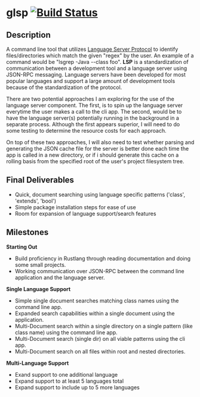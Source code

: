 # glsp [![Build Status](https://travis-ci.com/pyrabt/glsp.svg?branch=master)](https://travis-ci.com/pyrabt/glsp)

## Description
A command line tool that utilizes [Language Server Protocol](https://microsoft.github.io/language-server-protocol/overview) to identify files/directories which match the given "regex" by the user. An example of a command would be "lsgrep -Java --class foo". **LSP** is a standardization of communication between a development tool and a language server using JSON-RPC messaging. Language servers have been developed for most popular languages and support a large amount of development tools because of the standardization of the protocol.

There are two potential approaches I am exploring for the use of the language server component. The first, is to spin up the language server everytime the user makes a call to the cli app. The second, would be to have the language server(s) potentially running in the background in a separate process. Although the first appears superior, I will need to do some testing to determine the resource costs for each approach.

On top of these two approaches, I will also need to test whether parsing and generating the JSON cache file for the server is better done each time the app is called in a new directory, or if i should generate this cache on a rolling basis from the specified root of the user's project filesystem tree. 

## Final Deliverables
* Quick, document searching using language specific patterns ('class', 'extends', 'bool')
* Simple package installation steps for ease of use
* Room for expansion of language support/search features

## Milestones

**Starting Out**
* Build proficiency in Rustlang through reading documentation and doing some small projects.
* Working communication over JSON-RPC between the command line application and the language server.

**Single Language Support**
* Simple single document searches matching class names using the command line app.
* Expanded search capabilities within a single document using the application.
* Multi-Document search within a single directory on a single pattern (like class name) using the command line app.
* Multi-Document search (single dir) on all viable patterns using the cli app.
* Multi-Document search on all files within root and nested directories.

**Multi-Language Support**
* Exand support to one additional language
* Expand support to at least 5 languages total
* Expand support to include up to 5 more languages

